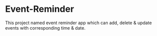 # Event-Reminder
 This project named event reminder app which can add, delete & update events with corresponding time & date.
